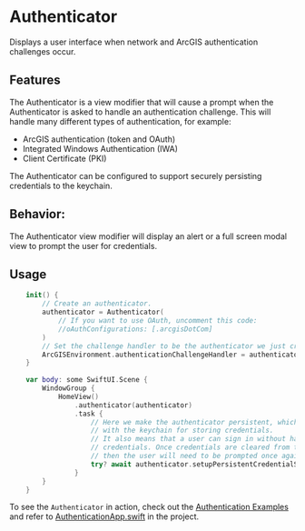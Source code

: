 # Authenticator

Displays a user interface when network and ArcGIS authentication challenges occur.

## Features

The Authenticator is a view modifier that will cause a prompt when the Authenticator is asked to handle an authentication challenge.  This will handle many different types of authentication, for example:
  - ArcGIS authentication (token and OAuth)
  - Integrated Windows Authentication (IWA)
  - Client Certificate (PKI)

The Authenticator can be configured to support securely persisting credentials to the keychain.

## Behavior:

The Authenticator view modifier will display an alert or a full screen modal view to prompt the user for credentials.

## Usage

```swift
    init() {
        // Create an authenticator.
        authenticator = Authenticator(
            // If you want to use OAuth, uncomment this code:
            //oAuthConfigurations: [.arcgisDotCom]
        )
        // Set the challenge handler to be the authenticator we just created.
        ArcGISEnvironment.authenticationChallengeHandler = authenticator
    }
    
    var body: some SwiftUI.Scene {
        WindowGroup {
            HomeView()
                .authenticator(authenticator)
                .task {
                    // Here we make the authenticator persistent, which means that it will synchronize
                    // with the keychain for storing credentials.
                    // It also means that a user can sign in without having to be prompted for
                    // credentials. Once credentials are cleared from the stores ("sign-out"),
                    // then the user will need to be prompted once again.
                    try? await authenticator.setupPersistentCredentialStorage(access: .whenUnlockedThisDeviceOnly)
                }
        }
    }
```

To see the `Authenticator` in action, check out the [Authentication Examples](../../AuthenticationExample) and refer to [AuthenticationApp.swift](../../AuthenticationExample/AuthenticationExample/AuthenticationApp.swift) in the project.
